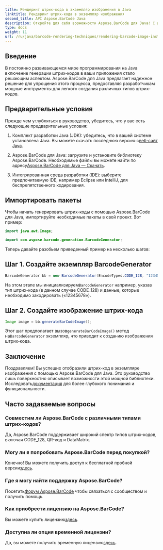 ```yaml
---
title: Рендеринг штрих-кода в экземпляр изображения в Java
linktitle: Рендеринг штрих-кода в экземпляр изображения
second_title: API Aspose.BarCode Java
description: Откройте для себя возможности Aspose.BarCode для Java! С легкостью создавайте штрих-коды различных типов с помощью этой надежной библиотеки.
type: docs
weight: 11
url: /ru/java/barcode-rendering-techniques/rendering-barcode-image-instance/
---
```


## Введение

В постоянно развивающемся мире программирования на Java включение генерации штрих-кодов в ваши приложения стало решающим аспектом. Aspose.BarCode для Java предлагает надежное решение для упрощения этого процесса, предоставляя разработчикам мощные инструменты для легкого создания различных типов штрих-кодов.

## Предварительные условия

Прежде чем углубляться в руководство, убедитесь, что у вас есть следующие предварительные условия:

1.  Комплект разработки Java (JDK): убедитесь, что в вашей системе установлена Java. Вы можете скачать последнюю версию с[веб-сайт Java](https://www.oracle.com/java/technologies/javase-downloads.html).

2.  Aspose.BarCode для Java: загрузите и установите библиотеку Aspose.BarCode. Необходимые файлы вы можете найти по адресу[Aspose.BarCode для Java — Скачать](https://releases.aspose.com/barcode/java/).

3. Интегрированная среда разработки (IDE): выберите предпочитаемую IDE, например Eclipse или IntelliJ, для беспрепятственного кодирования.

## Импортировать пакеты

Чтобы начать генерировать штрих-коды с помощью Aspose.BarCode для Java, импортируйте необходимые пакеты в свой проект. Вот пример:

```java
import java.awt.Image;

import com.aspose.barcode.generation.BarcodeGenerator;
```

Теперь давайте разобьем приведенный пример на несколько шагов:

## Шаг 1. Создайте экземпляр BarcodeGenerator

```java
BarcodeGenerator bb = new BarcodeGenerator(EncodeTypes.CODE_128, "12345678");
```

 На этом этапе мы инициализируем`BarcodeGenerator` например, указав тип штрих-кода (в данном случае CODE_128) и данные, которые необходимо закодировать («12345678»).

## Шаг 2. Создайте изображение штрих-кода

```java
Image image = bb.generateBarCodeImage();
```

 Этот шаг предполагает вызов`generateBarCodeImage()` метод на`BarcodeGenerator` экземпляр, что приводит к созданию изображения штрих-кода.

## Заключение

 Поздравляем! Вы успешно отобразили штрих-код в экземпляре изображения с помощью Aspose.BarCode для Java. Это руководство лишь поверхностно описывает возможности этой мощной библиотеки. Исследовать[документация](https://reference.aspose.com/barcode/java/) для более глубокого понимания и функциональности.

## Часто задаваемые вопросы

### Совместим ли Aspose.BarCode с различными типами штрих-кодов?
Да, Aspose.BarCode поддерживает широкий спектр типов штрих-кодов, включая CODE_128, QR-код и DataMatrix.

### Могу ли я попробовать Aspose.BarCode перед покупкой?
 Конечно! Вы можете получить доступ к бесплатной пробной версии[здесь](https://releases.aspose.com/).

### Где я могу найти поддержку Aspose.BarCode?
 Посетить[Форум Aspose.BarCode](https://forum.aspose.com/c/barcode/13) чтобы связаться с сообществом и получить помощь.

### Как приобрести лицензию на Aspose.BarCode?
 Вы можете купить лицензию[здесь](https://purchase.aspose.com/buy).

### Доступна ли опция временной лицензии?
 Да, вы можете получить временную лицензию[здесь](https://purchase.aspose.com/temporary-license/).
